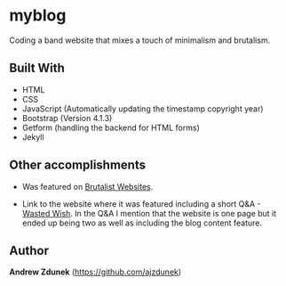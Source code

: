 # myblog

Coding a band website that mixes a touch of minimalism and brutalism. 

## Built With

- HTML
- CSS
- JavaScript (Automatically updating the timestamp copyright year)
- Bootstrap (Version 4.1.3)
- Getform (handling the backend for HTML forms)
- Jekyll

## Other accomplishments

- Was featured on [Brutalist Websites](https://brutalistwebsites.com/).

- Link to the website where it was featured including a short Q&A - [Wasted Wish](https://brutalistwebsites.com/wastedwish.com/). In the Q&A I mention that the website is one page but it ended up being two as well as including the blog content feature.

## Author

**Andrew Zdunek** (https://github.com/ajzdunek)